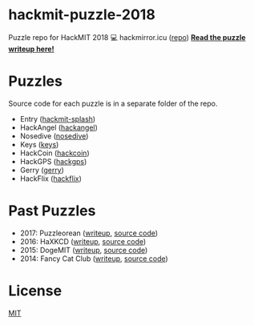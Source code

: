 # hackmit-puzzle-2018

Puzzle repo for HackMIT 2018 💻 hackmirror.icu ([repo](2018-repo))
**[Read the puzzle writeup here!][2018-write]**

# Puzzles

Source code for each puzzle is in a separate folder of the repo.
 
 - Entry ([hackmit-splash][splash])
 - HackAngel ([hackangel](hackangel))
 - Nosedive ([nosedive](nosedive))
 - Keys ([keys](keys))
 - HackCoin ([hackcoin](hackcoin))
 - HackGPS ([hackgps](hackgps))
 - Gerry ([gerry](gerry))
 - HackFlix ([hackflix](hackflix))

# Past Puzzles

 - 2017: Puzzleorean ([writeup][2017-write], [source code][2017-repo])
 - 2016: HaXKCD ([writeup][2016-write], [source code][2016-repo])
 - 2015: DogeMIT ([writeup][2015-write], [source code][2015-repo])
 - 2014: Fancy Cat Club ([writeup][2014-write], [source code][2014-repo])

# License

[MIT][license]

[license]: https://opensource.org/licenses/MIT
[splash]: https://github.com/techx/hackmit-splash
[2018-repo]: https://github.com/techx/hackmit-puzzle-2018
[2018-write]: https://medium.com/hackmit-stories/hackmirror-the-hackmit-2018-puzzle-guide-39a7dfcb7559
[2017-repo]: https://github.com/techx/hackmit-puzzle-2017
[2017-write]: https://medium.com/hackmit-stories/time-traveling-in-the-puzzlelorean-the-hackmit-2017-puzzle-guide-40ee4fe797f1
[2016-repo]: https://github.com/techx/hackmit-puzzle-2016
[2016-write]: https://medium.com/hackmit-stories/the-hackmit-2016-puzzle-3b7f9c97455b
[2015-repo]: https://github.com/techx/hackmit-puzzle-2015
[2015-write]: https://medium.com/hackmit-stories/such-confuse-hackmit-puzzle-guide-2015-1-4-49dc960f0321
[2014-repo]: https://github.com/techx/hackmit-puzzle-2014
[2014-write]: https://medium.com/@kt_seagull/joining-the-fancycat-club-hackmit-14-puzzle-guide-6f4ebef5b69
